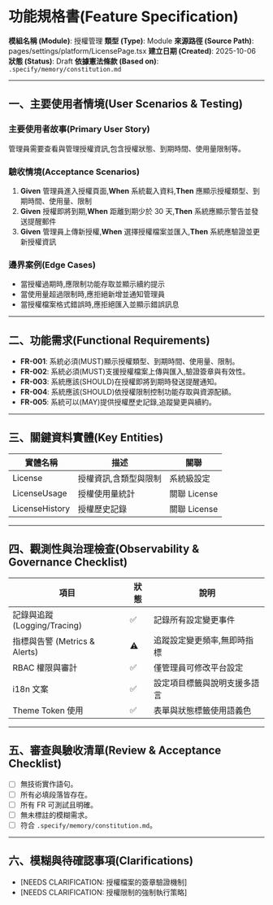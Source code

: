 # 功能規格書(Feature Specification)

**模組名稱 (Module)**: 授權管理
**類型 (Type)**: Module
**來源路徑 (Source Path)**: pages/settings/platform/LicensePage.tsx
**建立日期 (Created)**: 2025-10-06
**狀態 (Status)**: Draft
**依據憲法條款 (Based on)**: `.specify/memory/constitution.md`

---

## 一、主要使用者情境(User Scenarios & Testing)

### 主要使用者故事(Primary User Story)
管理員需要查看與管理授權資訊,包含授權狀態、到期時間、使用量限制等。

### 驗收情境(Acceptance Scenarios)
1. **Given** 管理員進入授權頁面,**When** 系統載入資料,**Then** 應顯示授權類型、到期時間、使用量、限制
2. **Given** 授權即將到期,**When** 距離到期少於 30 天,**Then** 系統應顯示警告並發送提醒郵件
3. **Given** 管理員上傳新授權,**When** 選擇授權檔案並匯入,**Then** 系統應驗證並更新授權資訊

### 邊界案例(Edge Cases)
- 當授權過期時,應限制功能存取並顯示續約提示
- 當使用量超過限制時,應拒絕新增並通知管理員
- 當授權檔案格式錯誤時,應拒絕匯入並顯示錯誤訊息

---

## 二、功能需求(Functional Requirements)

- **FR-001**: 系統必須(MUST)顯示授權類型、到期時間、使用量、限制。
- **FR-002**: 系統必須(MUST)支援授權檔案上傳與匯入,驗證簽章與有效性。
- **FR-003**: 系統應該(SHOULD)在授權即將到期時發送提醒通知。
- **FR-004**: 系統應該(SHOULD)依授權限制控制功能存取與資源配額。
- **FR-005**: 系統可以(MAY)提供授權歷史記錄,追蹤變更與續約。

---

## 三、關鍵資料實體(Key Entities)
| 實體名稱 | 描述 | 關聯 |
|-----------|------|------|
| License | 授權資訊,含類型與限制 | 系統級設定 |
| LicenseUsage | 授權使用量統計 | 關聯 License |
| LicenseHistory | 授權歷史記錄 | 關聯 License |

---

## 四、觀測性與治理檢查(Observability & Governance Checklist)

| 項目 | 狀態 | 說明 |
|------|------|------|
| 記錄與追蹤 (Logging/Tracing) | ✅ | 記錄所有設定變更事件 |
| 指標與告警 (Metrics & Alerts) | ⚠️ | 追蹤設定變更頻率,無即時指標 |
| RBAC 權限與審計 | ✅ | 僅管理員可修改平台設定 |
| i18n 文案 | ✅ | 設定項目標籤與說明支援多語言 |
| Theme Token 使用 | ✅ | 表單與狀態標籤使用語義色 |

---

## 五、審查與驗收清單(Review & Acceptance Checklist)

- [ ] 無技術實作語句。
- [ ] 所有必填段落皆存在。
- [ ] 所有 FR 可測試且明確。
- [ ] 無未標註的模糊需求。
- [ ] 符合 `.specify/memory/constitution.md`。

---

## 六、模糊與待確認事項(Clarifications)

- [NEEDS CLARIFICATION: 授權檔案的簽章驗證機制]
- [NEEDS CLARIFICATION: 授權限制的強制執行策略]
